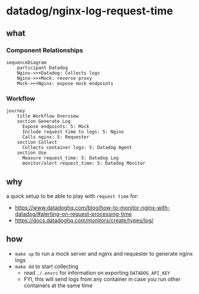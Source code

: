 # datadog/nginx-log-request-time

## what

### Component Relationships

```mermaid
sequenceDiagram
    participant Datadog
    Nginx->>+Datadog: Collects logs
    Nginx->>+Mock: reverse proxy
    Mock->>+Nginx: expose mock endpoints
```

### Workflow

```mermaid
journey
    title Workflow Overview
    section Generate Log
      Expose endpoints: 5: Mock
      Include request time to logs: 5: Nginx
      Calls nginx: 5: Requester
    section Collect
      Collects container logs: 5: Datadog Agent
    section Use
      Measure request_time: 5: Datadog Log
      monitor/alert request_time: 5: Datadog Monitor
```

## why
a quick setup to be able to play with `request time` for:
- https://www.datadoghq.com/blog/how-to-monitor-nginx-with-datadog/#alerting-on-request-processing-time
- https://docs.datadoghq.com/monitors/create/types/log/

## how
- `make up` to run a mock server and nginx and requester to generate nginx logs
- `make dd` to start collecting
  - read `./.envrc` for information on exporting `DATADOG_API_KEY`
  - FYI, this will send logs from any container in case you run other containers at the same time
